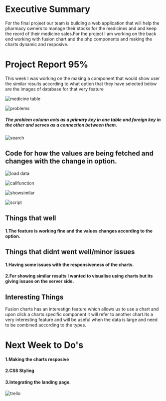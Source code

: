 # Executive Summary
For the final projeet our team is building a web application that will help the pharmacy owners to manage their stocks for the medicines and and keep the reord of their medicine sales.For the project I am working on the back end working with fusion chart and the php  components and making the charts dynamic and resposive.


# Project Report 95%
This week I was working on the making a component that would show user the similar results according to what option that they have selected
below are the images of database for that very feature

![medicine table](https://user-images.githubusercontent.com/41308248/49314069-25251f00-f49e-11e8-9ed4-fce32a919768.JPG)

![problems](https://user-images.githubusercontent.com/41308248/49314071-25bdb580-f49e-11e8-9ee3-3fbe9cdbe77d.JPG)

##### The problem column acts as a primary key in one table and foreign key in the other and serves as a connection between them.
  
![search](https://user-images.githubusercontent.com/41308248/49314844-906ff080-f4a0-11e8-95d8-d1c852d86f3d.PNG)
  
## Code for how the values are being fetched and changes with the change in option.

![load data](https://user-images.githubusercontent.com/41308248/49315185-94e8d900-f4a1-11e8-8de7-97753e63e690.PNG)

![callfunction](https://user-images.githubusercontent.com/41308248/49315186-94e8d900-f4a1-11e8-8bad-897c906bf30a.PNG)

![showsimilar](https://user-images.githubusercontent.com/41308248/49315187-94e8d900-f4a1-11e8-94e8-8db53e996a4e.PNG)

![script](https://user-images.githubusercontent.com/41308248/49315188-95816f80-f4a1-11e8-81dd-c2f36c55db27.PNG)

  
  
## Things that well
#### 1.The feature is working fine and the values changes according to the option.


## Things that didnt went well/minor issues

#### 1.Having some issues with the responsiveness of the charts.
#### 2.For showing similar results I wanted to visualise using charts but its giving issues on the server side.

## Interesting Things
Fusion charts has an interestign feature which allows us to use a chart and upon click a charts specific component it will refer to another chart.Its a very interesting feature and will be useful when the data is large and need to be combined according to the types.

# Next Week to Do's

#### 1.Making the charts resposive
#### 2.CSS Styling
#### 3.Integrating the landing page.        

![trello](https://user-images.githubusercontent.com/41308248/49319209-95d53700-f4b0-11e8-9c04-86816ead0d1a.JPG)

